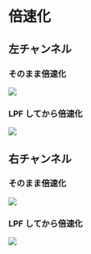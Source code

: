 倍速化
======

左チャンネル
------------

### そのまま倍速化

![ ](//purasi-bo.me/image/aliasing/speed_up.d/plain_left.gif)

### LPF してから倍速化

![ ](//purasi-bo.me/image/aliasing/speed_up.d/lpf_left.gif)

右チャンネル
------------

### そのまま倍速化

![ ](//purasi-bo.me/image/aliasing/speed_up.d/plain_right.gif)

### LPF してから倍速化

![ ](//purasi-bo.me/image/aliasing/speed_up.d/lpf_right.gif)
